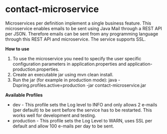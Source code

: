 # contact-microservice
Microservices per definition implement a single business feature. This microservice enables emails to be sent using Java Mail through a REST API per JSON. Therefore emails can be sent from any programming language through this REST API and microservice. The service supports SSL.

**How to use**

1. To use the microservice you need to specify the user specific configuration parameters in application.properties and application-production.properties.
2. Create an executable jar using mvn clean install.
3. Run the jar (for example in production mode): java -Dspring.profiles.active=production -jar contact-microservice.jar

**Available Profiles**
* dev - This profile sets the Log level to INFO and only allows 2 e-mails (per default) to be sent before the service has to be restarted. This works well for development and testing.
* production - This profile sets the Log Level to WARN, uses SSL per default and allow 100 e-mails per day to be sent.